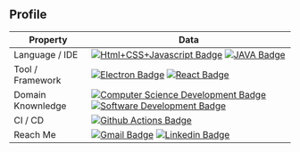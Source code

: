 ## Profile
Property                 | Data  
-------------------------|------
Language / IDE           | [![Html+CSS+Javascript Badge](https://img.shields.io/badge/-Visual%20Studio%20Code-F7DF1E?style=flat&logo=Javascript&logoColor=white)](https://github.com/search?l=JavaScript&q=user%3Aolimdzhon&type=Repositories)  [![JAVA Badge](https://img.shields.io/badge/-Eclipse-007396?style=flat&logo=JAVA&logoColor=white)](https://github.com/search?q=user%3Aolimdzhon&type=Repositories)
Tool / Framework         | [![Electron Badge](https://img.shields.io/badge/-Electron-47848F?style=flat&logo=Electron&logoColor=white)](https://github.com/olimdzhon/MangaPrettier) [![React Badge](https://img.shields.io/badge/-React-61DAFB?style=flat&logo=Electron&logoColor=white)](https://github.com/olimdzhon/AxisCult)
Domain Knownledge        | [![Computer Science Development Badge](https://img.shields.io/badge/-Computer%20Science-FAB040?style=flat&logoColor=white)](https://github.com/search?q=user%3Aolimdzhon&type=Repositories) [![Software Development Badge](https://img.shields.io/badge/-Software%20Development-FF6600?style=flat&logoColor=white)](https://github.com/search?q=user%3Aolimdzhon&type=Repositories)
CI / CD                  | [![Github Actions Badge](https://img.shields.io/badge/-Github%20Actions-2088FF?style=flat&logo=Github-Actions&logoColor=white)](https://github.com/olimdzhon/olimdzhon)
Reach Me                 | [![Gmail Badge](https://img.shields.io/badge/-write2sd34-e54448?style=flat&logo=Gmail&logoColor=white)](mailto:write2sd34@gmail.com) [![Linkedin Badge](https://img.shields.io/badge/-olimjonsadykov-blue?style=flat&logo=Linkedin&logoColor=white)](https://www.linkedin.com/in/olimjon-sadykov-3512871ab/)
